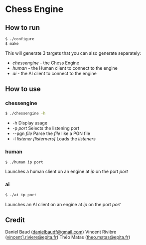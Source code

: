 # Chess Engine

## How to run
```bash
$ ./configure
$ make 
```
This will generate 3 targets that you can also generate separately:
* _chessengine_ - the Chess Engine
* _human_ - the Human client to connect to the engine
* _ai_ - the AI client to connect to the engine

## How to use

### chessengine
```bash
$ ./chessengine -h
```
* -h    Display usage
* -p _port_     Selects the listening port
* --pgn _file_  Parse the _file_ like a PGN file
* -l _listener [listerners]_    Loads the _listeners_

### human

```bash
$ ./human ip port
```
Launches a human client on an engine at _ip_ on the port _port_

### ai

```bash
$ ./ai ip port
```
Launches an AI client on an engine at _ip_ on the port _port_

## Credit

Daniel Baud (danielbaudf@gmail.com)
Vincent Rivière (vincent1.riviere@epita.fr)
Théo Matas (theo.matas@epita.fr)
